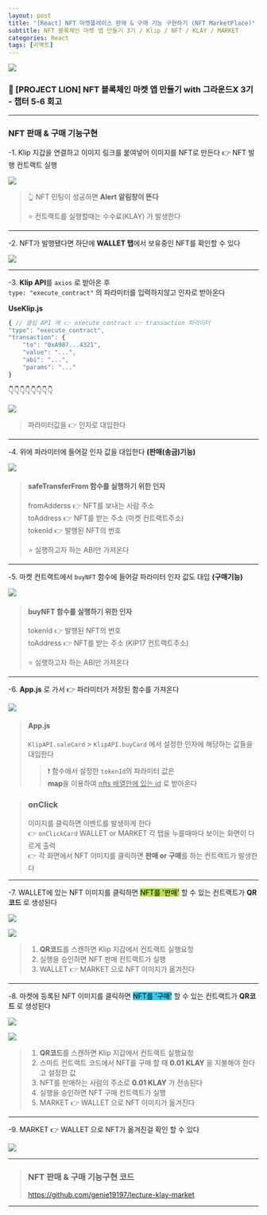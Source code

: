 ```yaml
---
layout: post
title: "[React] NFT 마켓플레이스 판매 & 구매 기능 구현하기 (NFT MarketPlace)"
subtitle: NFT 블록체인 마켓 앱 만들기 3기 / Klip / NFT / KLAY / MARKET
categories: React
tags: [리액트]
---
```


![](https://velog.velcdn.com/images/-__-/post/f365a06e-067a-4301-bdfc-5af14adfdd8a/image.png)

### 🦁 [PROJECT LION] NFT 블록체인 마켓 앱 만들기 with 그라운드X 3기 - 챕터 5-6 회고

---

### NFT 판매 & 구매 기능구현

-1. Klip 지갑을 연결하고 이미지 링크를 붙여넣어 이미지를 NFT로 만든다 👉 NFT 발행 컨트랙트 실행

![](https://velog.velcdn.com/images/-__-/post/2fee05ec-8bfe-4492-b5b7-075908e44284/image.gif)

> 👆 NFT 민팅이 성공하면 **Alert 알림창이 뜬다**<br>
>
> ⭐ 컨트랙트를 실행할때는 수수료(KLAY) 가 발생한다

---

-2. NFT가 발행됐다면 하단에 **WALLET 탭**에서 보유중인 NFT를 확인할 수 있다

![](https://velog.velcdn.com/images/-__-/post/e1f1e725-7d44-48b4-9d3d-b87323c25b88/image.gif)

---

-3. **Klip API**를 `axios` 로 받아온 후 <br>
`type: "execute_contract"` 의 파라미터를 입력하지않고 인자로 받아온다

**UseKlip.js**

```js
{ // 클립 API 에 👉 execute_contract 👉 transaction 파라미터
"type": "execute_contract",
"transaction": {
	"to": "0xA987...4321",
	"value": "...",
	"abi": "...",
	"params": "..."
}
```

👇👇👇👇👇👇👇👇

![](https://velog.velcdn.com/images/-__-/post/8cd5dea8-f2ce-4c73-8efc-fd02902c8e2b/image.png)

> 파라미터값을 👉 인자로 대입한다

---

-4. 위에 파라미터에 들어갈 인자 값을 대입한다 **(판매(송금)기능)**

![](https://velog.velcdn.com/images/-__-/post/65638a78-01db-4afb-b290-3919a187868f/image.png)

> #### safeTransferFrom 함수를 실행하기 위한 인자
>
> fromAdderss 👉 NFT를 보내는 사람 주소<br>
> toAddress 👉 NFT를 받는 주소 (마켓 컨트랙트주소)<br>
> tokenId 👉 발행된 NFT의 번호<br>
>
> ⭐ 실행하고자 하는 ABI만 가져온다

---

-5. 마켓 컨트랙트에서 `buyNFT` 함수에 들어갈 파라미터 인자 값도 대입 **(구매기능)**

![](https://velog.velcdn.com/images/-__-/post/ba4154ba-fc70-4131-96d9-5294764a1aa7/image.png)

> #### buyNFT 함수를 실행하기 위한 인자
>
> tokenId 👉 발행된 NFT의 번호<br>
> toAddress 👉 NFT를 받는 주소 (KIP17 컨트랙트주소)<br>
>
> ⭐ 실행하고자 하는 ABI만 가져온다

---

-6. **App.js** 로 가서 👉 파라미터가 저장된 함수를 가져온다

![](https://velog.velcdn.com/images/-__-/post/0c98bb92-cd60-4223-9ec1-f2e692488fdf/image.png)

> #### App.js
>
> `KlipAPI.saleCard` > `KlipAPI.buyCard` 에서 설정한 인자에 해당하는 값들을 대입한다<br>
>
> > ❗ 함수에서 설정한 `tokenId`의 파라미터 값은<br>
> > **map**을 이용하여 <u>nfts 배열안에 있는 id</u> 로 받아온다

> ### onClick
>
> 이미지를 클릭하면 이벤트를 발생하게 한다<br>
> 👉 `onClickCard` WALLET or MARKET 각 탭을 누를때마다 보이는 화면이 다르게 출력<br>
> 👉 각 화면에서 NFT 이미지를 클릭하면 **판매 or 구매**를 하는 컨트랙트가 발생한다

---

-7. WALLET에 있는 NFT 이미지를 클릭하면 <span style="background-color:#B5E045; color:#000;">NFT를 '판매'</span> 할 수 있는 컨트랙트가 **QR코드** 로 생성된다

![](https://velog.velcdn.com/images/-__-/post/705a36cf-bbd7-4a91-a9ed-0a7901d3f04e/image.gif)

![](https://velog.velcdn.com/images/-__-/post/1d6bf15d-9dbe-4420-a7c1-cb83d69d3b02/image.png)

> 1. **QR코드**를 스캔하면 Klip 지갑에서 컨트랙트 실행요청<br>
> 2. 실행을 승인하면 NFT 판매 컨트랙트가 실행<br>
> 3. WALLET 👉 MARKET 으로 NFT 이미지가 옮겨진다

---

-8. 마켓에 등록된 NFT 이미지를 클릭하면 <span style="background-color:#34CDEF; color:#000;">NFT를 '구매'</span> 할 수 있는 컨트랙트가 **QR코드** 로 생성된다

![](https://velog.velcdn.com/images/-__-/post/a944ec4d-8f0a-4966-bbbb-db2dd9a915bf/image.gif)

![](https://velog.velcdn.com/images/-__-/post/706eec57-3d3c-4610-8f73-f66a58baef67/image.png)

> 1. **QR코드**를 스캔하면 Klip 지갑에서 컨트랙트 실행요청<br>
> 2. 스마트 컨트랙트 코드에서 NFT를 구매 할 때 **0.01 KLAY** 을 지불해야 한다고 설정한 값<br>
> 3. NFT를 판매하는 사람의 주소로 **0.01 KLAY** 가 전송된다<br>
> 4. 실행을 승인하면 NFT 구매 컨트랙트가 실행<br>
> 5. MARKET 👉 WALLET 으로 NFT 이미지가 옮겨진다

---

-9. MARKET 👉 WALLET 으로 NFT가 옮겨진걸 확인 할 수 있다

![](https://velog.velcdn.com/images/-__-/post/6ca1602d-7bc0-44ec-8f02-5ef5187fcd21/image.gif)

---

> ### NFT 판매 & 구매 기능구현 코드
>
> <https://github.com/genie19197/lecture-klay-market>

---
